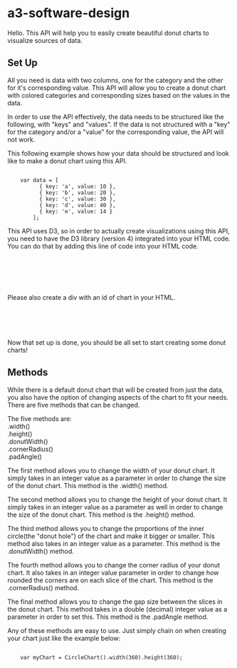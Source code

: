 # a3-software-design

Hello. This API will help you to easily create beautiful donut charts to visualize sources of data.

## Set Up

All you need is data with two columns, one for the category and the other for it's corresponding value. This API will allow you to create a donut chart with colored categories and corresponding sizes based on the values in the data.

In order to use the API effectively, the data needs to be structured like the following, with "keys" and "values". If the data is not structured with a "key" for the category and/or a "value" for the corresponding value, the API will not work.

This following example shows how your data should be structured and look like to make a donut chart using this API.

<pre><code>      
	var data = [
          { key: 'a', value: 10 },
          { key: 'b', value: 20 },
          { key: 'c', value: 30 },
          { key: 'd', value: 40 },
          { key: 'e', value: 14 }
        ];
</code></pre>

This API uses D3, so in order to actually create visualizations using this API, you need to have the D3 library (version 4) integrated into your HTML code. You can do that by adding this line of code into your HTML code.

<pre><code>  

<script src="https://cdnjs.cloudflare.com/ajax/libs/d3/4.8.0/d3.min.js"></script>

</code></pre>

Please also create a div with an id of chart in your HTML.

<pre><code>  

<div id="chart"></div>

</code></pre>

Now that set up is done, you should be all set to start creating some donut charts!

## Methods

While there is a default donut chart that will be created from just the data, you also have the option of changing aspects of the chart to fit your needs. There are five methods that can be changed. 

The five methods are:<br>
.width()<br>
.height()<br>
.donutWidth()<br>
.cornerRadius()<br>
.padAngle()<br>

The first method allows you to change the width of your donut chart. It simply takes in an integer value as a parameter in order to change the size of the donut chart. This method is the .width() method.

The second method allows you to change the height of your donut chart. It simply takes in an integer value as a parameter as well in order to change the size of the donut chart. This method is the .height() method.

The third method allows you to change the proportions of the inner circle(the "donut hole") of the chart and make it bigger or smaller. This method also takes in an integer value as a parameter. This method is the .donutWidth() method.

The fourth method allows you to change the corner radius of your donut chart. It also takes in an integer value parameter in order to change how rounded the corners are on each slice of the chart. This method is the .cornerRadius() method.

The final method allows you to change the gap size between the slices in the donut chart. This method takes in a double (decimal) integer value as a parameter in order to set this. This method is the .padAngle method.

Any of these methods are easy to use. Just simply chain on when creating your chart just like the example below:

<pre><code>      
	var myChart = CircleChart().width(360).height(360);
</code></pre>
